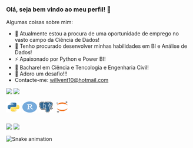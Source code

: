 ### Olá, seja bem vindo ao meu perfil! 👋

Algumas coisas sobre mim:
- 🔭 Atualmente estou a procura de uma oportunidade de emprego no vasto campo da Ciência de Dados!
- 🌱 Tenho procurado desenvolver minhas habilidades em BI e Análise de Dados! 
- ⚡ Apaixonado por Python e Power BI!
- 💬 Bacharel em Ciência e Tencologia e Engenharia Civil! 
- 👊 Adoro um desafio!!!
- Contacte-me: willvent10@hotmail.com

<div>
 
  <img height="180em" src="https://github-readme-stats.vercel.app/api?username=willianventura10&show_icons=true&theme=default&include_all_commits=true&count_private=false"/>
  <img height="180em" src="https://github-readme-stats.vercel.app/api/top-langs/?username=willianventura10&layout=compact&langs_count=100&theme=default"/>
</div>
  <div style="display: inline_block"><br>
   <img align="center" alt="Willian-Python" height="30" width="40" src="https://raw.githubusercontent.com/devicons/devicon/master/icons/python/python-original.svg">
    <img align="center" alt="Willian-Python" height="30" width="40" src="https://raw.githubusercontent.com/devicons/devicon/master/icons/rstudio/rstudio-original.svg">
    <img align="center" alt="Willian-Python" height="30" width="40" src="https://raw.githubusercontent.com/devicons/devicon/master/icons/postgresql/postgresql-original.svg">
 <img align="center" alt="Willian-Python" height="30" width="40" src="https://github.com/devicons/devicon/blob/master/icons/jupyter/jupyter-original.svg">
  
   
  

</div>

  
##
  
<div>
   <a href = "mailto:willvent10@gmail.com"><img src="https://img.shields.io/badge/Gmail-D14836?style=for-the-badge&logo=gmail&logoColor=white" target="_blank"></a>
  <a href="https://www.linkedin.com/in/willian-ventura-117269217/" target="_blank"><img src="https://img.shields.io/badge/-LinkedIn-%230077B5?style=for-the-badge&logo=linkedin&logoColor=white" target="_blank"></a>   
</div>

![Snake animation](https://github.com/willianventura10/willianventura10/blob/output/github-contribution-grid-snake.svg)

